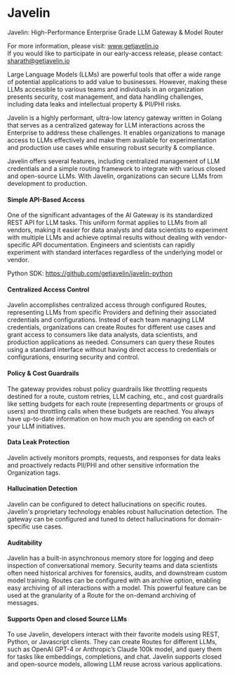 # Javelin
Javelin: High-Performance Enterprise Grade LLM Gateway & Model Router

For more information, please visit: www.getjavelin.io  
If you would like to participate in our early-access release, please contact: sharath@getjavelin.io

Large Language Models (LLMs) are powerful tools that offer a wide range of potential applications to add value to businesses. However, making these LLMs accessible to various teams and individuals in an organization presents security, cost management, and data handling challenges, including data leaks and intellectual property & PII/PHI risks.

Javelin is a highly performant, ultra-low latency gateway written in Golang that serves as a centralized gateway for LLM interactions across the Enterprise to address these challenges. It enables organizations to manage access to LLMs effectively and make them available for experimentation and production use cases while ensuring robust security & compliance. 

Javelin offers several features, including centralized management of LLM credentials and a simple routing framework to integrate with various closed and open-source LLMs. With Javelin, organizations can secure LLMs from development to production.

#### Simple API-Based Access
One of the significant advantages of the AI Gateway is its standardized REST API for LLM tasks. This uniform format applies to LLMs from all vendors, making it easier for data analysts and data scientists to experiment with multiple LLMs and achieve optimal results without dealing with vendor-specific API documentation. Engineers and scientists can rapidly experiment with standard interfaces regardless of the underlying model or vendor. 

Python SDK: https://github.com/getjavelin/javelin-python

#### Centralized Access Control
Javelin accomplishes centralized access through configured Routes, representing LLMs from specific Providers and defining their associated credentials and configurations. Instead of each team managing LLM credentials, organizations can create Routes for different use cases and grant access to consumers like data analysts, data scientists, and production applications as needed. Consumers can query these Routes using a standard interface without having direct access to credentials or configurations, ensuring security and control.

#### Policy & Cost Guardrails
The gateway provides robust policy guardrails like throttling requests destined for a route, custom retries, LLM caching, etc., and cost guardrails like setting budgets for each route (representing departments or groups of users) and throttling calls when these budgets are reached. You always have up-to-date information on how much you are spending on each of your LLM initiatives. 

#### Data Leak Protection
Javelin actively monitors prompts, requests, and responses for data leaks and proactively redacts PII/PHI and other sensitive information the Organization tags.  

#### Hallucination Detection
Javelin can be configured to detect hallucinations on specific routes. Javelin's proprietary technology enables robust hallucination detection. The gateway can be configured and tuned to detect hallucinations for domain-specific use cases.   

#### Auditability
Javelin has a built-in asynchronous memory store for logging and deep inspection of conversational memory. Security teams and data scientists often need historical archives for forensics, audits, and downstream custom model training. Routes can be configured with an archive option, enabling easy archiving of all interactions with a model. This powerful feature can be used at the granularity of a Route for the on-demand archiving of messages. 

#### Supports Open and closed Source LLMs
To use Javelin, developers interact with their favorite models using REST, Python, or Javascript clients. They can create Routes for different LLMs, such as OpenAI GPT-4 or Anthropic’s Claude 100k model, and query them for tasks like embeddings, completions, and chat. Javelin supports closed and open-source models, allowing LLM reuse across various applications.

